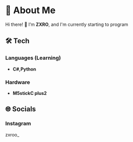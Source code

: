 # 🚀 About Me  

Hi there! 👋 I’m **ZXRO**, and I'm currently starting to program

## 🛠️ Tech
### Languages (Learning) 
- **C#,Python**

### Hardware
- **M5stickC plus2**

 ## 🌐 Socials
### Instagram
zxroo_

